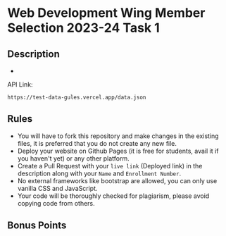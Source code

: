 # Web Development Wing Member Selection 2023-24 Task 1

## Description
- 

API Link: 
```
https://test-data-gules.vercel.app/data.json
```

## Rules
- You will have to fork this repository and make changes in the existing files, it is preferred that you do not create any new file.
- Deploy your website on Github Pages (it is free for students, avail it if you haven't yet) or any other platform.
- Create a Pull Request with your `live link` (Deployed link) in the description along with your `Name` and `Enrollment Number`.
- No external frameworks like bootstrap are allowed, you can only use vanilla CSS and JavaScript.
- Your code will be thoroughly checked for plagiarism, please avoid copying code from others.
  
## Bonus Points
